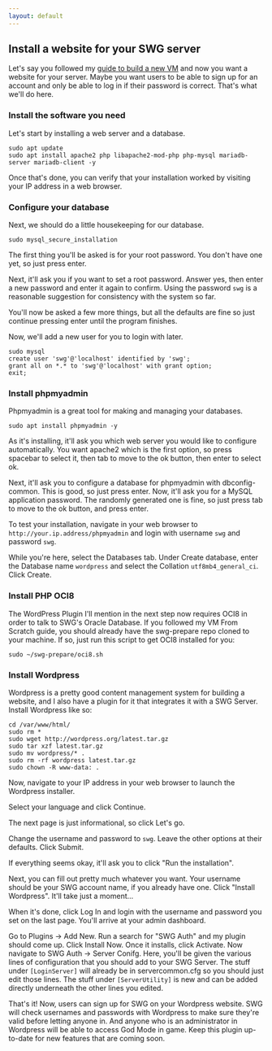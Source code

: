 ```yaml
---
layout: default
---
```


## Install a website for your SWG server

Let's say you followed my [guide to build a new VM](./new.html) and now you want a website for your server. Maybe you want users to be able to sign up for an account and only be able to log in if their password is correct. That's what we'll do here.

### Install the software you need

Let's start by installing a web server and a database.

```
sudo apt update
sudo apt install apache2 php libapache2-mod-php php-mysql mariadb-server mariadb-client -y
```

Once that's done, you can verify that your installation worked by visiting your IP address in a web browser.

### Configure your database

Next, we should do a little housekeeping for our database.

```
sudo mysql_secure_installation
```

The first thing you'll be asked is for your root password. You don't have one yet, so just press enter.

Next, it'll ask you if you want to set a root password. Answer yes, then enter a new password and enter it again to confirm. Using the password `swg` is a reasonable suggestion for consistency with the system so far.

You'll now be asked a few more things, but all the defaults are fine so just continue pressing enter until the program finishes.

Now, we'll add a new user for you to login with later.

```
sudo mysql
create user 'swg'@'localhost' identified by 'swg';
grant all on *.* to 'swg'@'localhost' with grant option;
exit;
```

### Install phpmyadmin

Phpmyadmin is a great tool for making and managing your databases.

```
sudo apt install phpmyadmin -y
```

As it's installing, it'll ask you which web server you would like to configure automatically. You want apache2 which is the first option, so press spacebar to select it, then tab to move to the ok button, then enter to select ok.

Next, it'll ask you to configure a database for phpmyadmin with dbconfig-common. This is good, so just press enter. Now, it'll ask you for a MySQL application password. The randomly generated one is fine, so just press tab to move to the ok button, and press enter.

To test your installation, navigate in your web browser to `http://your.ip.address/phpmyadmin` and login with username `swg` and password `swg`.

While you're here, select the Databases tab. Under Create database, enter the Database name `wordpress` and select the Collation `utf8mb4_general_ci`. Click Create.

### Install PHP OCI8

The WordPress Plugin I'll mention in the next step now requires OCI8 in order to talk to SWG's Oracle Database. If you followed my VM From Scratch guide, you should already have the swg-prepare repo cloned to your machine. If so, just run this script to get OCI8 installed for you:

```
sudo ~/swg-prepare/oci8.sh
```

### Install Wordpress

Wordpress is a pretty good content management system for building a website, and I also have a plugin for it that integrates it with a SWG Server. Install Wordpress like so:

```
cd /var/www/html/
sudo rm *
sudo wget http://wordpress.org/latest.tar.gz
sudo tar xzf latest.tar.gz
sudo mv wordpress/* .
sudo rm -rf wordpress latest.tar.gz
sudo chown -R www-data: .
```

Now, navigate to your IP address in your web browser to launch the Wordpress installer.

Select your language and click Continue.

The next page is just informational, so click Let's go.

Change the username and password to `swg`. Leave the other options at their defaults. Click Submit.

If everything seems okay, it'll ask you to click "Run the installation".

Next, you can fill out pretty much whatever you want. Your username should be your SWG account name, if you already have one. Click "Install Wordpress". It'll take just a moment...

When it's done, click Log In and login with the username and password you set on the last page. You'll arrive at your admin dashboard.

Go to Plugins -> Add New. Run a search for "SWG Auth" and my plugin should come up. Click Install Now. Once it installs, click Activate. Now navigate to SWG Auth -> Server Conifg. Here, you'll be given the various lines of configuration that you should add to your SWG Server. The stuff under `[LoginServer]` will already be in servercommon.cfg so you should just edit those lines. The stuff under `[ServerUtility]` is new and can be added directly underneath the other lines you edited.

That's it! Now, users can sign up for SWG on your Wordpress website. SWG will check usernames and passwords with Wordpress to make sure they're valid before letting anyone in. And anyone who is an administrator in Wordpress will be able to access God Mode in game. Keep this plugin up-to-date for new features that are coming soon.
